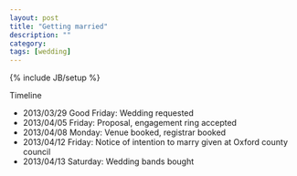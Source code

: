 ```yaml
---
layout: post
title: "Getting married"
description: ""
category: 
tags: [wedding]
---
```

{% include JB/setup %}

Timeline

 * 2013/03/29 Good Friday: Wedding requested
 * 2013/04/05 Friday: Proposal, engagement ring accepted
 * 2013/04/08 Monday: Venue booked, registrar booked
 * 2013/04/12 Friday: Notice of intention to marry given at Oxford county council
 * 2013/04/13 Saturday: Wedding bands bought
